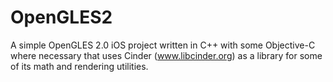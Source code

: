 OpenGLES2
=========

A simple OpenGLES 2.0 iOS project written in C++ with some Objective-C where necessary that uses Cinder (www.libcinder.org) as a library for some of its math and rendering utilities.